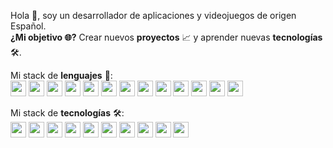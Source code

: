 Hola 👋, soy un desarrollador de aplicaciones y videojuegos de origen Español. <br>
<b>¿Mi objetivo 🌐?</b> Crear nuevos <b>proyectos</b> 📈 y aprender nuevas <b>tecnologías</b> 🛠.

Mi stack de <b>lenguajes</b> 🚀:<br>
<img src='https://cdn.jsdelivr.net/gh/devicons/devicon@latest/icons/c/c-original.svg' width="25">
<img src='https://cdn.jsdelivr.net/gh/devicons/devicon@latest/icons/cplusplus/cplusplus-original.svg' width="25">
<img src='https://cdn.jsdelivr.net/gh/devicons/devicon@latest/icons/csharp/csharp-original.svg' width="25">
<img src='https://cdn.jsdelivr.net/gh/devicons/devicon@latest/icons/java/java-original.svg' width="25">
<img src='https://cdn.jsdelivr.net/gh/devicons/devicon@latest/icons/html5/html5-original.svg' width="25">
<img src='https://cdn.jsdelivr.net/gh/devicons/devicon@latest/icons/css3/css3-original.svg' width="25">
<img src='https://cdn.jsdelivr.net/gh/devicons/devicon@latest/icons/javascript/javascript-original.svg' width="25">
<img src='https://cdn.jsdelivr.net/gh/devicons/devicon@latest/icons/kotlin/kotlin-original.svg' width="25">
<img src='https://cdn.jsdelivr.net/gh/devicons/devicon@latest/icons/python/python-original.svg' width="25">
<img src='https://cdn.jsdelivr.net/gh/devicons/devicon@latest/icons/php/php-original.svg' width="25">
<img src='https://cdn.jsdelivr.net/gh/devicons/devicon@latest/icons/json/json-original.svg' width="25">
<img src='https://cdn.jsdelivr.net/gh/devicons/devicon@latest/icons/xml/xml-original.svg' width="25">
<img src='https://cdn.jsdelivr.net/gh/devicons/devicon@latest/icons/sqldeveloper/sqldeveloper-original.svg' width="25">
<br>

Mi stack de <b>tecnologías</b> 🛠:<br>
<img src='https://cdn.jsdelivr.net/gh/devicons/devicon@latest/icons/unity/unity-original.svg' width="25">
<img src='https://cdn.jsdelivr.net/gh/devicons/devicon@latest/icons/androidstudio/androidstudio-original.svg' width="25">
<img src='https://cdn.jsdelivr.net/gh/devicons/devicon@latest/icons/git/git-original.svg' width="25">
<img src='https://cdn.jsdelivr.net/gh/devicons/devicon@latest/icons/github/github-original.svg' width="25">
<img src='https://cdn.jsdelivr.net/gh/devicons/devicon@latest/icons/docker/docker-original.svg' width="25">
<img src='https://cdn.jsdelivr.net/gh/devicons/devicon@latest/icons/spring/spring-original.svg' width="25">
<img src='https://cdn.jsdelivr.net/gh/devicons/devicon@latest/icons/xamarin/xamarin-original.svg' width="25">
<img src='https://cdn.jsdelivr.net/gh/devicons/devicon@latest/icons/tomcat/tomcat-original.svg' width="25">
<img src='https://cdn.jsdelivr.net/gh/devicons/devicon@latest/icons/maven/maven-original.svg' width="25">
<img src='https://cdn.jsdelivr.net/gh/devicons/devicon@latest/icons/mysql/mysql-original.svg' width="25">
